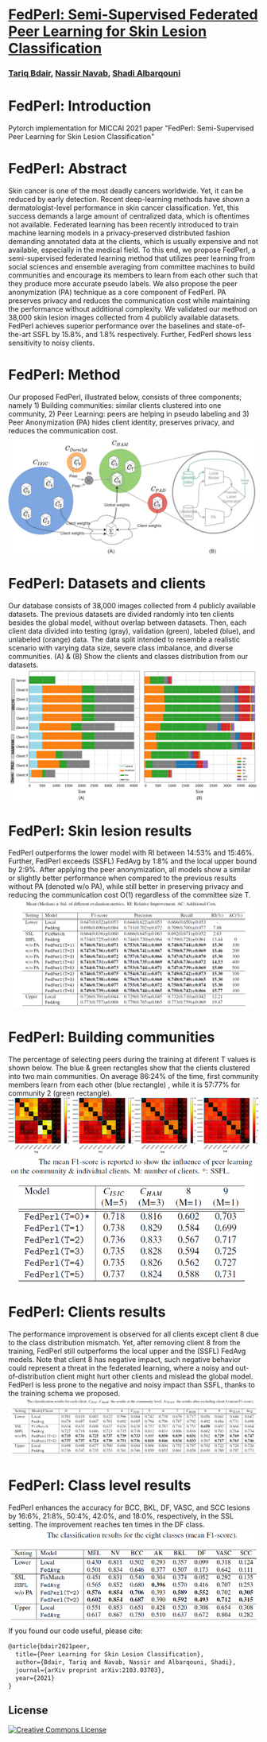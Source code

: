 # [FedPerl: Semi-Supervised Federated Peer Learning for Skin Lesion Classification](https://arxiv.org/pdf/2103.03703.pdf)
### [Tariq Bdair](http://campar.in.tum.de/Main/TariqBdair), [Nassir Navab](http://campar.in.tum.de/Main/NassirNavab), [Shadi Albarqouni](https://albarqouni.github.io/)
# FedPerl: Introduction
Pytorch implementation for MICCAI 2021 paper "FedPerl: Semi-Supervised Peer Learning for Skin Lesion Classification"
# FedPerl: Abstract
Skin cancer is one of the most deadly cancers worldwide. Yet, it can be reduced by early detection. Recent deep-learning methods have shown a dermatologist-level performance in skin cancer classification. Yet, this success demands a large amount of centralized data, which is oftentimes not available. Federated learning has been recently introduced to train machine learning models in a privacy-preserved distributed fashion demanding annotated data at the clients, which is usually expensive and not available, especially in the medical field. To this end, we propose FedPerl, a semi-supervised federated learning method that utilizes peer learning from social sciences and ensemble averaging from committee machines to build communities and encourage its members to learn from each other such that they produce more accurate pseudo labels. We also propose the peer anonymization (PA) technique as a core component of FedPerl. PA preserves privacy and reduces the communication cost while maintaining the performance without additional complexity. We validated our method on 38,000 skin lesion images collected from 4 publicly available datasets. FedPerl achieves superior performance over the baselines and state-of-the-art SSFL by 15.8%, and 1.8% respectively. Further, FedPerl shows less sensitivity to noisy clients.
# FedPerl: Method
Our proposed FedPerl, illustrated below, consists of three components; namely 1) Building communities: similar clients clustered into one community, 2) Peer Learning: peers are helping in pseudo labeling and 3) Peer Anonymization (PA) hides client identity, preserves privacy, and reduces the communication cost.
![](images/PLFrame2.jpg) 
# FedPerl: Datasets and clients 
Our database consists of 38,000 images collected from 4 publicly available datasets. The previous datasets are divided randomly into ten clients besides the global model, without overlap between datasets. Then, each client data divided into testing (gray), validation (green), labeled (blue), and unlabeled (orange) data. The data split intended to resemble a realistic scenario with varying data size, severe class imbalance, and diverse communities. (A) & (B) Show the clients and classes distribution from our datasets.
![](images/Fig24.png)
# FedPerl: Skin lesion results 
FedPerl outperforms the lower model with RI between 14:53% and 15:46%. Further, FedPerl exceeds (SSFL) FedAvg by 1:8% and the local upper bound by 2:9%. After applying the peer anonymization, all models show a similar or slightly better performance when compared to the previous results without PA (denoted  w/o PA), while still better in preserving privacy and reducing the communication cost O(1) regardless of the committee size T.
![](images/skin_results.png)
# FedPerl: Building communities
The percentage of selecting peers during the training at diferent T values is shown below. The blue & green rectangles show that the clients clustered into two main communities. On average 86:24% of the time, first community members learn from each other (blue rectangle) , while it is 57:77% for community 2 (green rectangle).
![](images/communties.jpg)
![](images/comm_results.png)
# FedPerl: Clients results
The performance improvement is observed for all clients except client 8 due to the class distribution mismatch. Yet, after removing client 8 from the training, FedPerl still outperforms the local upper and the (SSFL) FedAvg models. Note that client 8 has negative impact, such negative behavior could represent a threat in the federated learning, where a noisy and out-of-distribution client might hurt other clients and mislead the global model. FedPerl is less prone to the negative and noisy impact than SSFL, thanks to the training schema we proposed.
![](images/clients_results.png)
# FedPerl: Class level results
FedPerl enhances the accuracy for BCC, BKL, DF, VASC, and SCC lesions by 16:6%, 21:8%, 50:4%, 42:0%, and 18:0%, respectively, in the SSL setting. The improvement reaches ten times in the DF class. 
![](images/cls_results.png)
If you found our code useful, please cite:
```
@article{bdair2021peer,
  title={Peer Learning for Skin Lesion Classification},
  author={Bdair, Tariq and Navab, Nassir and Albarqouni, Shadi},
  journal={arXiv preprint arXiv:2103.03703},
  year={2021}
}
```

## License

<a rel="license" href="https://creativecommons.org/licenses/by-nc/2.0/"><img alt="Creative Commons License" style="border-width:0" src="https://licensebuttons.net/l/by-nc/2.0/88x31.png" /></a>

